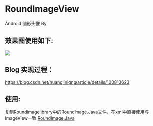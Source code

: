 
# RoundImageView
Android 圆形头像 By

## 效果图使用如下:
<img src="https://img-blog.csdnimg.cn/20190913235928390.png?x-oss-process=image/watermark,type_ZmFuZ3poZW5naGVpdGk,shadow_10,text_aHR0cHM6Ly9odWFuZ2xpbnFpbmcuYmxvZy5jc2RuLm5ldA==,size_16,color_FFFFFF,t_70"/>

## Blog 实现过程：
<https://blog.csdn.net/huangliniqng/article/details/100813623>

## 使用:
复制Roundimagelibrary中的RoundImage.Java文件，在xml中直接使用与ImageView一致
[RoundImage.Java](roundimagelibrary/src/main/java/com.example.roundimagelibrary/RoundImage.java)
